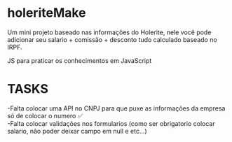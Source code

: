 # holeriteMake
Um mini projeto baseado nas informações do Holerite, nele você pode adicionar seu salario + comissão + desconto tudo calculado baseado no IRPF.

JS para praticar os conhecimentos em JavaScript

# TASKS
-Falta colocar uma API no CNPJ para que puxe as informações da empresa só de colocar o numero ✅ <br>
-Falta colocar validações nos formularios (como ser obrigatorio colocar salario, não poder deixar campo em null e etc...)
